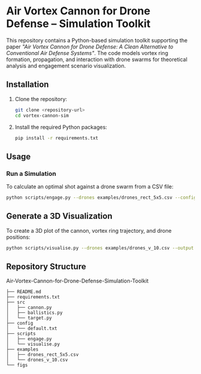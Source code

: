 # Air Vortex Cannon for Drone Defense – Simulation Toolkit

This repository contains a Python-based simulation toolkit supporting the paper *"Air Vortex Cannon for Drone Defense: A Clean Alternative to Conventional Air Defense Systems"*. The code models vortex ring formation, propagation, and interaction with drone swarms for theoretical analysis and engagement scenario visualization.

## Installation

1.  Clone the repository:
    ```bash
    git clone <repository-url>
    cd vortex-cannon-sim
    ```

2.  Install the required Python packages:
    ```bash
    pip install -r requirements.txt
    ```

## Usage

### Run a Simulation
To calculate an optimal shot against a drone swarm from a CSV file:
```bash
python scripts/engage.py --drones examples/drones_rect_5x5.csv --config config/default.txt
```

## Generate a 3D Visualization
To create a 3D plot of the cannon, vortex ring trajectory, and drone positions:
```bash
python scripts/visualise.py --drones examples/drones_v_10.csv --output figs/engagement.png
```

## Repository Structure
Air-Vortex-Cannon-for-Drone-Defense-Simulation-Toolkit
```
├── README.md
├── requirements.txt
├── src
│   ├── cannon.py
│   ├── ballistics.py
│   └── target.py
├── config
│   └── default.txt
├── scripts
│   ├── engage.py
│   └── visualise.py
├── examples
│   ├── drones_rect_5x5.csv
│   └── drones_v_10.csv
└── figs
```

